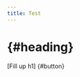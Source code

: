 ```yaml
---
title: Test
---
```

<!-- Testing Minification with comments -->
# {#heading}

[Fill up h1] {#button}

